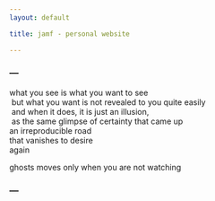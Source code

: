 ```yaml
---
layout: default

title: jamf - personal website

---
```

### &mdash; 
what you see is what you want to see  
&nbsp;but what you want is not revealed to you quite easily   
&nbsp;and when it does, it is just an illusion,  
&nbsp;as the same glimpse of certainty that came up  
an irreproducible road  
that vanishes to desire  
again  

ghosts moves only when you are not watching  

### &mdash;
